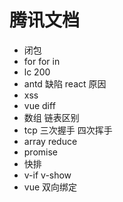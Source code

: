 # 腾讯文档

- 闭包
- for for in
- lc 200
- antd 缺陷 react 原因
- xss
- vue diff
- 数组 链表区别
- tcp 三次握手 四次挥手
- array reduce
- promise
- 快排
- v-if v-show
- vue 双向绑定
